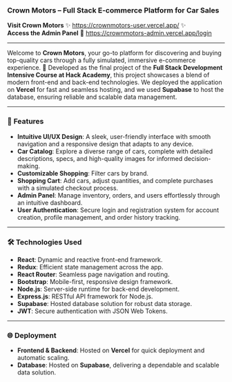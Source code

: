 ### **Crown Motors – Full Stack E-commerce Platform for Car Sales**

**Visit Crown Motors** :sparkles: https://crownmotors-user.vercel.app/ :sparkles:  
**Access the Admin Panel** :key: https://crownmotors-admin.vercel.app/login

---

Welcome to **Crown Motors**, your go-to platform for discovering and buying top-quality cars through a fully simulated, immersive e-commerce experience. :car: Developed as the final project of the **Full Stack Development Intensive Course at Hack Academy**, this project showcases a blend of modern front-end and back-end technologies. We deployed the application on **Vercel** for fast and seamless hosting, and we used **Supabase** to host the database, ensuring reliable and scalable data management.

---

### :rocket: **Features**

- **Intuitive UI/UX Design**: A sleek, user-friendly interface with smooth navigation and a responsive design that adapts to any device.
- **Car Catalog**: Explore a diverse range of cars, complete with detailed descriptions, specs, and high-quality images for informed decision-making.
- **Customizable Shopping**: Filter cars by brand.
- **Shopping Cart**: Add cars, adjust quantities, and complete purchases with a simulated checkout process.
- **Admin Panel**: Manage inventory, orders, and users effortlessly through an intuitive dashboard.
- **User Authentication**: Secure login and registration system for account creation, profile management, and order history tracking.

---

### :hammer_and_wrench: **Technologies Used**

- **React**: Dynamic and reactive front-end framework.
- **Redux**: Efficient state management across the app.
- **React Router**: Seamless page navigation and routing.
- **Bootstrap**: Mobile-first, responsive design framework.
- **Node.js**: Server-side runtime for back-end development.
- **Express.js**: RESTful API framework for Node.js.
- **Supabase**: Hosted database solution for robust data storage.
- **JWT**: Secure authentication with JSON Web Tokens.

---

### :globe_with_meridians: **Deployment**

- **Frontend & Backend**: Hosted on **Vercel** for quick deployment and automatic scaling.
- **Database**: Hosted on **Supabase**, delivering a dependable and scalable data solution.

